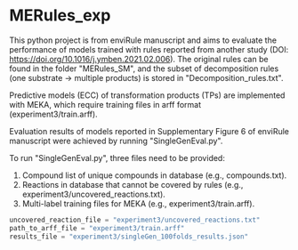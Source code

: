 # MERules_exp

This python project is from enviRule manuscript and aims to evaluate the performance of models trained with rules reported from another study (DOI: https://doi.org/10.1016/j.ymben.2021.02.006). The original rules can be found in the folder "MERules_SM", and the subset of decomposition rules (one substrate -> multiple products) is stored in "Decomposition_rules.txt". 

Predictive models (ECC) of transformation products (TPs) are implemented with MEKA, which require training files in arff format (experiment3/train.arff). 

Evaluation results of models reported in Supplementary Figure 6 of enviRule manuscript were achieved by running "SingleGenEval.py". 

To run "SingleGenEval.py", three files need to be provided:

1. Compound list of unique compounds in database (e.g., compounds.txt).
2. Reactions in database that cannot be covered by rules (e.g., experiment3/uncovered_reactions.txt).
3. Multi-label training files for MEKA (e.g., experiment3/train.arff).

```python
uncovered_reaction_file = "experiment3/uncovered_reactions.txt"
path_to_arff_file = "experiment3/train.arff"
results_file = "experiment3/singleGen_100folds_results.json"
```